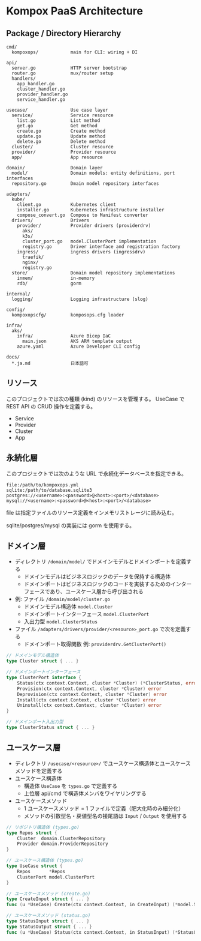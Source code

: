 # Kompox PaaS Architecture

## Package / Directory Hierarchy

```
cmd/
  kompoxops/            main for CLI: wiring + DI

api/
  server.go             HTTP server bootstrap
  router.go             mux/router setup
  handlers/
    app_handler.go
    cluster_handler.go
    provider_handler.go
    service_handler.go

usecase/                Use case layer
  service/              Service resource
    list.go             List method
    get.go              Get method
    create.go           Create method
    update.go           Update method
    delete.go           Delete method
  cluster/              Cluster resource
  provider/             Provider resource
  app/                  App resource

domain/                 Domain layer
  model/                Domain models: entity definitions, port interfaces
  repository.go         Dmain model repository interfaces

adapters/
  kube/
    client.go           Kubernetes client
    installer.go        Kubernetes infrastructure installer
    compose_convert.go  Compose to Manifest converter
  drivers/              Drivers
    provider/           Provider drivers (providerdrv)
      aks/
      k3s/
      cluster_port.go   model.ClusterPort implementation
      registry.go       Driver interface and registration factory
    ingress/            ingress drivers (ingressdrv)
      traefik/
      nginx/
      registry.go
  store/                Domain model repository implementations
    inmem/              in-memory
    rdb/                gorm

internal/
  logging/              Logging infrastructure (slog)

config/
  kompoxopscfg/         komposops.cfg loader

infra/
  aks/
    infra/              Azure Bicep IaC
      main.json         AKS ARM template output
    azure.yaml          Azure Developer CLI config

docs/
  *.ja.md               日本語可
```

## リソース

このプロジェクトでは次の種類 (kind) のリソースを管理する。
UseCase で REST API の CRUD 操作を定義する。

- Service
- Provider
- Cluster
- App

## 永続化層

このプロジェクトでは次のような URL で永続化データベースを指定できる。

```
file:/path/to/kompoxops.yml
sqlite:/path/to/database.sqlite3
postgres://<username>:<password>@<host>:<port>/<database>
mysql://<username>:<password>@<host>:<port>/<database>
```

file は指定ファイルのリソース定義をインメモリストレージに読み込む。

sqlite/postgres/mysql の実装には gorm を使用する。

## ドメイン層

- ディレクトリ `/domain/model/` でドメインモデルとドメインポートを定義する
  - ドメインモデルはビジネスロジックのデータを保持する構造体
  - ドメインポートはビジネスロジックのコードを実装するためのインターフェースであり、ユースケース層から呼び出される
- 例: ファイル `/domain/model/cluster.go`
  - ドメインモデル構造体 `model.Cluster`
  - ドメインポートインターフェース `model.ClusterPort`
  - 入出力型 `model.ClusterStatus`
- ファイル `/adapters/drivers/provider/<resource>_port.go` で次を定義する
  - ドメインポート取得関数 例: `providerdrv.GetClusterPort()`

```go
// ドメインモデル構造体
type Cluster struct { ... }

// ドメインポートインターフェース
type ClusterPort interface {
	Status(ctx context.Context, cluster *Cluster) (*ClusterStatus, error)
	Provision(ctx context.Context, cluster *Cluster) error
	Deprovision(ctx context.Context, cluster *Cluster) error
	Install(ctx context.Context, cluster *Cluster) error
	Uninstall(ctx context.Context, cluster *Cluster) error
}

// ドメインポート入出力型
type ClusterStatus struct { ... }
```

## ユースケース層

- ディレクトリ `/usecase/<resource>/` でユースケース構造体とユースケースメソッドを定義する
- ユースケース構造体
  - 構造体 `UseCase` を `types.go` で定義する
  - 上位層 api/cmd で構造体メンバをワイヤリングする
- ユースケースメソッド
  - 1 ユースケースメソッド = 1 ファイルで定義（肥大化時のみ細分化）
  - メソッドの引数型名・戻値型名の接尾語は `Input` / `Output` を使用する

```go
// リポジトリ構造体 (types.go)
type Repos struct {
	Cluster  domain.ClusterRepository
	Provider domain.ProviderRepository
}

// ユースケース構造体 (types.go)
type UseCase struct {
	Repos       *Repos
	ClusterPort model.ClusterPort
}

// ユースケースメソッド (create.go)
type CreateInput struct { ... }
func (u *UseCase) Create(ctx context.Context, in CreateInput) (*model.Service, error)

// ユースケースメソッド (status.go)
type StatusInput struct { ... }
type StatusOutput struct { ... }
func (u *UseCase) Status(ctx context.Context, in StatusInput) (*StatusOutput, error)
```
